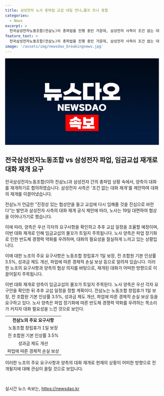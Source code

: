 ```yaml
---
title: 삼성전자 노사 총파업 교섭 내일 만나…물꼬 트나 종합
categories:
  - News
excerpt: >
  전국삼성전자노동조합(전삼노)이 총파업을 진행 중인 가운데, 삼성전자 사측이 조건 없는 대화 재개를 제안했다. 이에 노사는 19일 대면하기로 하며, 양측은 각자 요구안을 확인한 뒤 교섭 일정을 정할 예정이다. 노조는 노동조합 창립휴가 1일 보장, 전 조합원 기본 인상률 3.5% 등을 요구하고 있으며, 양측은 대화를 통해 반도체 경쟁력 약화 우려를 해소하기 위한 노력이 기대된다. 앞으로의 교섭이 주목된다.
feature_text: >
  전국삼성전자노동조합(전삼노)이 총파업을 진행 중인 가운데, 삼성전자 사측이 조건 없는 대화 재개를 제안했다. 이에 노사는 19일 대면하기로 하며, 양측은 각자 요구안을 확인한 뒤 교섭 일정을 정할 예정이다. 노조는 노동조합 창립휴가 1일 보장, 전 조합원 기본 인상률 3.5% 등을 요구하고 있으며, 양측은 대화를 통해 반도체 경쟁력 약화 우려를 해소하기 위한 노력이 기대된다. 앞으로의 교섭이 주목된다.
image: '/assets/img/newsdao_breakingnews.jpg'
---
```


<p><img src="/assets/img/newsdao_breakingnews.jpg" alt="ranknews 속보" /></p>

<h2 data-ke-size="size26">전국삼성전자노동조합 vs 삼성전자 파업, 임금교섭 재개로 대화 재개 요구</h2>

<p>전국삼성전자노동조합(이하 전삼노)과 삼성전자 간의 총파업 상황 속에서, 양측이 대화를 재개하기로 합의하였습니다. 삼성전자 사측은 '조건 없는 대화 재개'를 제안하여 대화의 재개를 이끌어냈습니다. </p>

<p data-ke-size="size16">전삼노가 언급한 "진정성 있는 협상안을 들고 교섭에 다시 임해줄 것을 진심으로 바란다"는 발언과 삼성전자 사측의 대화 재개 공식 제안에 따라, 노사는 19일 대면하여 협상을 이어나가기로 했습니다.</p>

<p>이에 따라, 양측은 우선 각자의 요구사항을 확인하고 추후 교섭 일정을 조율할 예정이며, 이번 대화 재개로 인해 임금교섭의 물꼬가 트일지 주목됩니다. 노사 양측은 파업 장기화로 인한 반도체 경쟁력 약화를 우려하며, 대화의 필요성을 절실하게 느끼고 있는 상황입니다. </p>

<p>이에 대한 노조의 주요 요구사항은 노동조합 창립휴가 1일 보장, 전 조합원 기본 인상률 3.5%, 성과금 제도 개선, 파업에 따른 경제적 손실 보상 등으로 알려져 있습니다. 이러한 노조의 요구사항과 양측의 협상 의지를 바탕으로, 재개된 대화가 어떠한 방향으로 이끌어질지 주목됩니다. </p>

<p>이번 대화 재개로 양측이 임금교섭의 물꼬가 트일지 주목된다. 노사 양측은 우선 각자 요구안을 확인한 뒤 추후 교섭 일정을 정할 계획이다. 전삼노는 노동조합 창립휴가 1일 보장, 전 조합원 기본 인상률 3.5%, 성과금 제도 개선, 파업에 따른 경제적 손실 보상 등을 요구하고 있다. 노사 양측은 파업 장기화에 따른 반도체 경쟁력 약화를 우려하는 목소리가 커지자 대화 필요성을 느낀 것으로 보인다.</p>

<table>
    <tr>
        <td style="text-align: center; height: 17px;"><b>전삼노의 주요 요구사항</b></td>
    </tr>
    <tr>
        <td style="text-align: center; height: 17px;">노동조합 창립휴가 1일 보장</td>
    </tr>
    <tr>
        <td style="text-align: center; height: 17px;">전 조합원 기본 인상률 3.5%</td>
    </tr>
    <tr>
        <td style="text-align: center; height: 17px;">성과금 제도 개선</td>
    </tr>
    <tr>
        <td style="text-align: center; height: 17px;">파업에 따른 경제적 손실 보상</td>
    </tr>
</table>

<p>이러한 노조의 주요 요구사항과 양측의 대화 재개로 현재의 상황이 어떠한 방향으로 전개될지에 대해 관심이 쏠릴 것으로 보입니다.</p>

<p data-ke-size="size16">&nbsp;</p>
실시간 뉴스 속보는, <a href="https://newsdao.kr" rel="dofollow">https://newsdao.kr</a>


